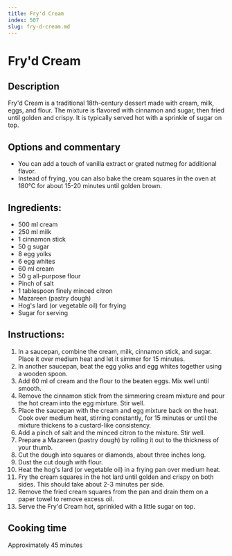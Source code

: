 ```yaml
---
title: Fry'd Cream
index: 507
slug: fry-d-cream.md
---
```


# Fry'd Cream

## Description
Fry'd Cream is a traditional 18th-century dessert made with cream, milk, eggs, and flour. The mixture is flavored with cinnamon and sugar, then fried until golden and crispy. It is typically served hot with a sprinkle of sugar on top.

## Options and commentary
- You can add a touch of vanilla extract or grated nutmeg for additional flavor.
- Instead of frying, you can also bake the cream squares in the oven at 180°C for about 15-20 minutes until golden brown.

## Ingredients:
- 500 ml cream
- 250 ml milk
- 1 cinnamon stick
- 50 g sugar
- 8 egg yolks
- 6 egg whites
- 60 ml cream
- 50 g all-purpose flour
- Pinch of salt
- 1 tablespoon finely minced citron
- Mazareen (pastry dough)
- Hog's lard (or vegetable oil) for frying
- Sugar for serving

## Instructions:
1. In a saucepan, combine the cream, milk, cinnamon stick, and sugar. Place it over medium heat and let it simmer for 15 minutes.
2. In another saucepan, beat the egg yolks and egg whites together using a wooden spoon.
3. Add 60 ml of cream and the flour to the beaten eggs. Mix well until smooth.
4. Remove the cinnamon stick from the simmering cream mixture and pour the hot cream into the egg mixture. Stir well.
5. Place the saucepan with the cream and egg mixture back on the heat. Cook over medium heat, stirring constantly, for 15 minutes or until the mixture thickens to a custard-like consistency.
6. Add a pinch of salt and the minced citron to the mixture. Stir well.
7. Prepare a Mazareen (pastry dough) by rolling it out to the thickness of your thumb.
8. Cut the dough into squares or diamonds, about three inches long.
9. Dust the cut dough with flour.
10. Heat the hog's lard (or vegetable oil) in a frying pan over medium heat.
11. Fry the cream squares in the hot lard until golden and crispy on both sides. This should take about 2-3 minutes per side.
12. Remove the fried cream squares from the pan and drain them on a paper towel to remove excess oil.
13. Serve the Fry'd Cream hot, sprinkled with a little sugar on top.

## Cooking time
Approximately 45 minutes